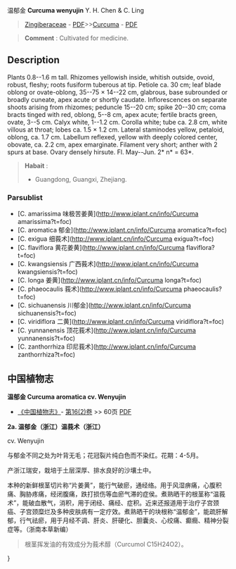 温郁金 **Curcuma wenyujin** Y. H. Chen & C. Ling

> [Zingiberaceae](http://www.iplant.cn/info/Zingiberaceae?t=foc) - [PDF](http://www.iplant.cn/foc/pdf/Zingiberaceae.pdf)>>[Curcuma](http://www.iplant.cn/info/Curcuma?t=foc) - [PDF](http://www.iplant.cn/foc/pdf/Curcuma.pdf)


> **Comment** : 
> Cultivated for medicine.

## Description

Plants 0.8--1.6 m tall. Rhizomes yellowish inside, whitish outside, ovoid, robust, fleshy; roots fusiform tuberous at tip. Petiole ca. 30 cm; leaf blade oblong or ovate-oblong, 35--75 × 14--22 cm, glabrous, base subrounded or broadly cuneate, apex acute or shortly caudate. Inflorescences on separate shoots arising from rhizomes; peduncle 15--20 cm; spike 20--30 cm; coma bracts tinged with red, oblong, 5--8 cm, apex acute; fertile bracts green, ovate, 3--5 cm. Calyx white, 1--1.2 cm. Corolla white; tube ca. 2.8 cm, white villous at throat; lobes ca. 1.5 × 1.2 cm. Lateral staminodes yellow, petaloid, oblong, ca. 1.7 cm. Labellum reflexed, yellow with deeply colored center, obovate, ca. 2.2 cm, apex emarginate. Filament very short; anther with 2 spurs at base. Ovary densely hirsute. Fl. May--Jun. 2* n* = 63*.


> **Habait** : 
>* Guangdong, Guangxi, Zhejiang.

### Parsublist

* [C.  amarissima  味极苦姜黄](http://www.iplant.cn/info/Curcuma amarissima?t=foc)
* [C.  aromatica  郁金](http://www.iplant.cn/info/Curcuma aromatica?t=foc)
* [C.  exigua  细莪术](http://www.iplant.cn/info/Curcuma exigua?t=foc)
* [C.  flaviflora  黄花姜黄](http://www.iplant.cn/info/Curcuma flaviflora?t=foc)
* [C.  kwangsiensis  广西莪术](http://www.iplant.cn/info/Curcuma kwangsiensis?t=foc)
* [C.  longa  姜黄](http://www.iplant.cn/info/Curcuma longa?t=foc)
* [C.  phaeocaulis  莪术](http://www.iplant.cn/info/Curcuma phaeocaulis?t=foc)
* [C.  sichuanensis  川郁金](http://www.iplant.cn/info/Curcuma sichuanensis?t=foc)
* [C.  viridiflora  二黄](http://www.iplant.cn/info/Curcuma viridiflora?t=foc)
* [C.  yunnanensis  顶花莪术](http://www.iplant.cn/info/Curcuma yunnanensis?t=foc)
* [C.  zanthorrhiza  印尼莪术](http://www.iplant.cn/info/Curcuma zanthorrhiza?t=foc)

## 中国植物志

**温郁金 Curcuma aromatica cv. Wenyujin**

* [《中国植物志》](http://www.iplant.cn/frps)- [第16(2)卷](http://www.iplant.cn/frps/vol/16(2)) >> 60页 [PDF](http://www.iplant.cn/frps/pdf/16(2)/060a.pdf)


**2a. 温郁金（浙江）温莪术（浙江）**

cv. Wenyujin

与郁金不同之处为叶背无毛；花冠裂片纯白色而不染红。花期：4-5月。

产浙江瑞安，栽培于土层深厚、排水良好的沙壤土中。

本种的新鲜根茎切片称“片姜黄”，能行气破瘀，通经络。用于风湿痹痛，心腹积痛、胸胁疼痛，经闭腹痛，跌打损伤等血瘀气滞的症侯。煮熟晒干的根茎称“温莪术”，能破血散气，消积，用于闭经、痛经、症积。近来还报道用于治疗子宫颈癌、子宫颈糜烂及多种皮肤病有一定疗效。煮熟晒干的块根称“温郁金”，能疏肝解郁，行气祛瘀，用于月经不调、肝炎、肝硬化、胆囊炎、心绞痛、癫癎、精神分裂症等。（浙南本草新编）

> 根茎挥发油的有效成分为莪术醇（Curcumol C15H24O2）。

}
